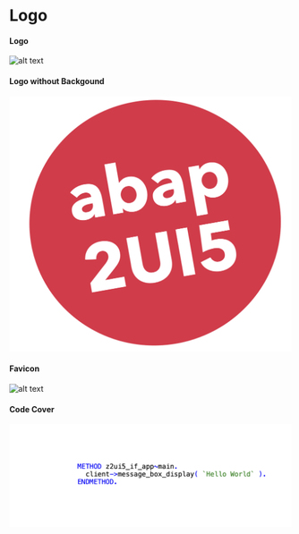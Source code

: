 # Logo

#### Logo
![alt text](/public/logo.png)

#### Logo without Backgound
![alt text](/docs/public/logo_white_back.png)

#### Favicon
![alt text](/docs/public/favicon.ico)

#### Code Cover
![alt text](/docs/public/code_cover.png)
